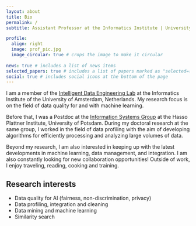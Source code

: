 ```yaml
---
layout: about
title: Bio
permalink: /
subtitle: Assistant Professor at the Informatics Institute | University of Amsterdam

profile:
  align: right
  image: prof_pic.jpg
  image_circular: true # crops the image to make it circular
  
news: true # includes a list of news items
selected_papers: true # includes a list of papers marked as "selected={true}"
social: true # includes social icons at the bottom of the page
---
```


I am a member of the <a href='https://indelab.org/people/'> Intelligent Data Engineering Lab</a> at the Informatics Institute of the University of Amsterdam, Netherlands. My research focus is on the field of data quality for and with machine learning.

Before that, I was a Postdoc at the <a href='https://hpi.de/naumann/home.html'>Information Systems Group</a> at the Hasso Plattner Institute, University of Potsdam. During my doctoral research at the same group, I worked in the field of data profiling with the aim of developing algorithms for efficiently processing and analyzing large volumes of data.

Beyond my research, I am also interested in keeping up with the latest developments in machine learning, data management, and integration. I am also constantly looking for new collaboration opportunities!
Outside of work, I enjoy traveling, reading, cooking and training.

## Research interests
- Data quality for AI (fairness, non-discrimination, privacy)
- Data profiling, integration and cleaning
- Data mining and machine learning
- Similarity search
